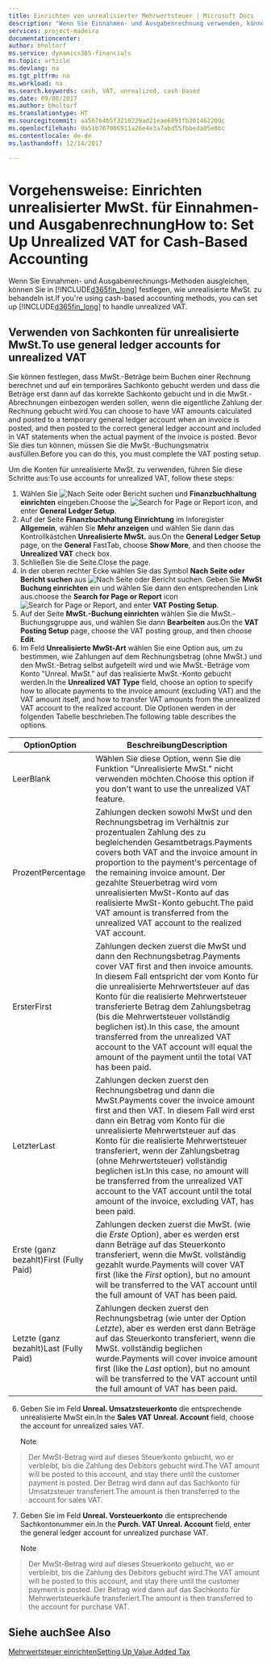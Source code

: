 ```yaml
---
title: Einrichten von unrealisierter Mehrwertsteuer | Microsoft Docs
description: "Wenn Sie Einnahmen- und Ausgabenrechnung verwenden, können Sie angeben, wie Sie unrealisierte MwSt. für Verkäufe und Einkäufe behandeln möchten."
services: project-madeira
documentationcenter: 
author: bholtorf
ms.service: dynamics365-financials
ms.topic: article
ms.devlang: na
ms.tgt_pltfrm: na
ms.workload: na
ms.search.keywords: cash, VAT, unrealized, cash-based
ms.date: 09/08/2017
ms.author: bholtorf
ms.translationtype: HT
ms.sourcegitcommit: aa56764b5f3210229ad21eae6891fb201462209c
ms.openlocfilehash: 9a51b767006911a26e4e3a7abd55fbbeda05e0bc
ms.contentlocale: de-de
ms.lasthandoff: 12/14/2017

---
```


# <a name="how-to-set-up-unrealized-vat-for-cash-based-accounting"></a><span data-ttu-id="3e3ff-103">Vorgehensweise: Einrichten unrealisierter MwSt. für Einnahmen- und Ausgabenrechnung</span><span class="sxs-lookup"><span data-stu-id="3e3ff-103">How to: Set Up Unrealized VAT for Cash-Based Accounting</span></span>
<span data-ttu-id="3e3ff-104">Wenn Sie Einnahmen- und Ausgabenrechnungs-Methoden ausgleichen, können Sie in [!INCLUDE[d365fin_long](includes/d365fin_long_md.md)] festlegen, wie unrealisierte MwSt. zu behandeln ist.</span><span class="sxs-lookup"><span data-stu-id="3e3ff-104">If you're using cash-based accounting methods, you can set up [!INCLUDE[d365fin_long](includes/d365fin_long_md.md)] to handle unrealized VAT.</span></span>

## <a name="to-use-general-ledger-accounts-for-unrealized-vat"></a><span data-ttu-id="3e3ff-105">Verwenden von Sachkonten für unrealisierte MwSt.</span><span class="sxs-lookup"><span data-stu-id="3e3ff-105">To use general ledger accounts for unrealized VAT</span></span>
<span data-ttu-id="3e3ff-106">Sie können festlegen, dass MwSt.-Beträge beim Buchen einer Rechnung berechnet und auf ein temporäres Sachkonto gebucht werden und dass die Beträge erst dann auf das korrekte Sachkonto gebucht und in die MwSt.-Abrechnungen einbezogen werden sollen, wenn die eigentliche Zahlung der Rechnung gebucht wird.</span><span class="sxs-lookup"><span data-stu-id="3e3ff-106">You can choose to have VAT amounts calculated and posted to a temporary general ledger account when an invoice is posted, and then posted to the correct general ledger account and included in VAT statements when the actual payment of the invoice is posted.</span></span> <span data-ttu-id="3e3ff-107">Bevor Sie dies tun können, müssen Sie die MwSt.-Buchungsmatrix ausfüllen.</span><span class="sxs-lookup"><span data-stu-id="3e3ff-107">Before you can do this, you must complete the VAT posting setup.</span></span>

<span data-ttu-id="3e3ff-108">Um die Konten für unrealisierte MwSt. zu verwenden, führen Sie diese Schritte aus:</span><span class="sxs-lookup"><span data-stu-id="3e3ff-108">To use accounts for unrealized VAT, follow these steps:</span></span>
1. <span data-ttu-id="3e3ff-109">Wählen Sie ![Nach Seite oder Bericht suchen](media/ui-search/search_small.png "Nach Seite oder Bericht suchen") und **Finanzbuchhaltung einrichten** eingeben.</span><span class="sxs-lookup"><span data-stu-id="3e3ff-109">Choose the ![Search for Page or Report](media/ui-search/search_small.png "Search for Page or Report icon") icon, and enter **General Ledger Setup**.</span></span> 
2. <span data-ttu-id="3e3ff-110">Auf der Seite **Finanzbuchhaltung Einrichtung** im Inforegister **Allgemein**, wählen Sie **Mehr anzeigen** und wählen Sie dann das Kontrollkästchen **Unrealisierte MwSt.** aus.</span><span class="sxs-lookup"><span data-stu-id="3e3ff-110">On the **General Ledger Setup** page, on the **General** FastTab, choose **Show More**, and then choose the **Unrealized VAT** check box.</span></span>
3. <span data-ttu-id="3e3ff-111">Schließen Sie die Seite.</span><span class="sxs-lookup"><span data-stu-id="3e3ff-111">Close the page.</span></span>
4. <span data-ttu-id="3e3ff-112">In der oberen rechter Ecke wählen Sie das Symbol **Nach Seite oder Bericht suchen** aus ![Nach Seite oder Bericht suchen](media/ui-search/search_small.png "Symbol nach Seite oder Bericht suchen"). Geben Sie **MwSt Buchung einrichten** ein und wählen Sie dann den entsprechenden Link aus.</span><span class="sxs-lookup"><span data-stu-id="3e3ff-112">choose the **Search for Page or Report** icon ![Search for Page or Report](media/ui-search/search_small.png "Search for Page or Report icon"), and enter **VAT Posting Setup**.</span></span> 
5. <span data-ttu-id="3e3ff-113">Auf der Seite **MwSt.-Buchung einrichten** wählen Sie die MwSt.-Buchungsgruppe aus, und wählen Sie dann **Bearbeiten** aus.</span><span class="sxs-lookup"><span data-stu-id="3e3ff-113">On the **VAT Posting Setup** page, choose the VAT posting group, and then choose **Edit**.</span></span> 
6. <span data-ttu-id="3e3ff-114">Im Feld **Unrealisierte MwSt-Art** wählen Sie eine Option aus, um zu bestimmen, wie Zahlungen auf dem Rechnungsbetrag (ohne MwSt.) und den MwSt.-Betrag selbst aufgeteilt wird und wie MwSt.-Beträge vom Konto "Unreal. MwSt." auf das realisierte MwSt.-Konto gebucht werden.</span><span class="sxs-lookup"><span data-stu-id="3e3ff-114">In the **Unrealized VAT Type** field, choose an option to specify how to allocate payments to the invoice amount (excluding VAT) and the VAT amount itself, and how to transfer VAT amounts from the unrealized VAT account to the realized account.</span></span> <span data-ttu-id="3e3ff-115">Die Optionen werden in der folgenden Tabelle beschrieben.</span><span class="sxs-lookup"><span data-stu-id="3e3ff-115">The following table describes the options.</span></span>

| <span data-ttu-id="3e3ff-116">Option</span><span class="sxs-lookup"><span data-stu-id="3e3ff-116">Option</span></span> | <span data-ttu-id="3e3ff-117">Beschreibung</span><span class="sxs-lookup"><span data-stu-id="3e3ff-117">Description</span></span> |
| --- | --- |
| <span data-ttu-id="3e3ff-118">Leer</span><span class="sxs-lookup"><span data-stu-id="3e3ff-118">Blank</span></span> | <span data-ttu-id="3e3ff-119">Wählen Sie diese Option, wenn Sie die Funktion "Unrealisierte MwSt." nicht verwenden möchten.</span><span class="sxs-lookup"><span data-stu-id="3e3ff-119">Choose this option if you don't want to use the unrealized VAT feature.</span></span> |
| <span data-ttu-id="3e3ff-120">Prozent</span><span class="sxs-lookup"><span data-stu-id="3e3ff-120">Percentage</span></span> | <span data-ttu-id="3e3ff-121">Zahlungen decken sowohl MwSt und den Rechnungsbetrag im Verhältnis zur prozentualen Zahlung des zu begleichenden Gesamtbetrags.</span><span class="sxs-lookup"><span data-stu-id="3e3ff-121">Payments covers both VAT and the invoice amount in proportion to the payment's percentage of the remaining invoice amount.</span></span> <span data-ttu-id="3e3ff-122">Der gezahlte Steuerbetrag wird vom unrealisierten MwSt-Konto auf das realisierte MwSt-Konto gebucht.</span><span class="sxs-lookup"><span data-stu-id="3e3ff-122">The paid VAT amount is transferred from the unrealized VAT account to the realized VAT account.</span></span> |
| <span data-ttu-id="3e3ff-123">Erster</span><span class="sxs-lookup"><span data-stu-id="3e3ff-123">First</span></span> | <span data-ttu-id="3e3ff-124">Zahlungen decken zuerst die MwSt und dann den Rechnungsbetrag.</span><span class="sxs-lookup"><span data-stu-id="3e3ff-124">Payments cover VAT first and then invoice amounts.</span></span> <span data-ttu-id="3e3ff-125">In diesem Fall entspricht der vom Konto für die unrealisierte Mehrwertsteuer auf das Konto für die realisierte Mehrwertsteuer transferierte Betrag dem Zahlungsbetrag (bis die Mehrwertsteuer vollständig beglichen ist).</span><span class="sxs-lookup"><span data-stu-id="3e3ff-125">In this case, the amount transferred from the unrealized VAT account to the VAT account will equal the amount of the payment until the total VAT has been paid.</span></span> |
| <span data-ttu-id="3e3ff-126">Letzter</span><span class="sxs-lookup"><span data-stu-id="3e3ff-126">Last</span></span> | <span data-ttu-id="3e3ff-127">Zahlungen decken zuerst den Rechnungsbetrag und dann die MwSt.</span><span class="sxs-lookup"><span data-stu-id="3e3ff-127">Payments cover the invoice amount first and then VAT.</span></span> <span data-ttu-id="3e3ff-128">In diesem Fall wird erst dann ein Betrag vom Konto für die unrealisierte Mehrwertsteuer auf das Konto für die realisierte Mehrwertsteuer transferiert, wenn der Zahlungsbetrag (ohne Mehrwertsteuer) vollständig beglichen ist.</span><span class="sxs-lookup"><span data-stu-id="3e3ff-128">In this case, no amount will be transferred from the unrealized VAT account to the VAT account until the total amount of the invoice, excluding VAT, has been paid.</span></span> |
| <span data-ttu-id="3e3ff-129">Erste (ganz bezahlt)</span><span class="sxs-lookup"><span data-stu-id="3e3ff-129">First (Fully Paid)</span></span> | <span data-ttu-id="3e3ff-130">Zahlungen decken zuerst die MwSt. (wie die _Erste_ Option), aber es werden erst dann Beträge auf das Steuerkonto transferiert, wenn die MwSt. vollständig gezahlt wurde.</span><span class="sxs-lookup"><span data-stu-id="3e3ff-130">Payments will cover VAT first (like the _First_ option), but no amount will be transferred to the VAT account until the full amount of VAT has been paid.</span></span> |
| <span data-ttu-id="3e3ff-131">Letzte (ganz bezahlt)</span><span class="sxs-lookup"><span data-stu-id="3e3ff-131">Last (Fully Paid)</span></span> | <span data-ttu-id="3e3ff-132">Zahlungen decken zuerst den Rechnungsbetrag (wie unter der Option _Letzte_), aber es werden erst dann Beträge auf das Steuerkonto transferiert, wenn die MwSt. vollständig beglichen wurde.</span><span class="sxs-lookup"><span data-stu-id="3e3ff-132">Payments will cover invoice amount first (like the _Last_ option), but no amount will be transferred to the VAT account until the full amount of VAT has been paid.</span></span> |

6. <span data-ttu-id="3e3ff-133">Geben Sie im Feld **Unreal. Umsatzsteuerkonto** die entsprechende unrealisierte MwSt ein.</span><span class="sxs-lookup"><span data-stu-id="3e3ff-133">In the **Sales VAT Unreal. Account** field, choose the account for unrealized sales VAT.</span></span>

    > [!NOTE]  
>   <span data-ttu-id="3e3ff-134">Der MwSt-Betrag wird auf dieses Steuerkonto gebucht, wo er verbleibt, bis die Zahlung des Debitors gebucht wird.</span><span class="sxs-lookup"><span data-stu-id="3e3ff-134">The VAT amount will be posted to this account, and stay there until the customer payment is posted.</span></span> <span data-ttu-id="3e3ff-135">Der Betrag wird dann auf das Sachkonto für Umsatzsteuer transferiert.</span><span class="sxs-lookup"><span data-stu-id="3e3ff-135">The amount is then transferred to the account for sales VAT.</span></span>
7. <span data-ttu-id="3e3ff-136">Geben Sie im Feld **Unreal. Vorsteuerkonto** die entsprechende Sachkontonummer ein.</span><span class="sxs-lookup"><span data-stu-id="3e3ff-136">In the **Purch. VAT Unreal. Account** field, enter the general ledger account for unrealized purchase VAT.</span></span>

    > [!NOTE]  
>   <span data-ttu-id="3e3ff-137">Der MwSt-Betrag wird auf dieses Steuerkonto gebucht, wo er verbleibt, bis die Zahlung des Debitors gebucht wird.</span><span class="sxs-lookup"><span data-stu-id="3e3ff-137">The VAT amount will be posted to this account, and stay there until the customer payment is posted.</span></span> <span data-ttu-id="3e3ff-138">Der Betrag wird dann auf das Sachkonto für Mehrwertsteuerkäufe transferiert.</span><span class="sxs-lookup"><span data-stu-id="3e3ff-138">The amount is then transferred to the account for purchase VAT.</span></span>

## <a name="see-also"></a><span data-ttu-id="3e3ff-139">Siehe auch</span><span class="sxs-lookup"><span data-stu-id="3e3ff-139">See Also</span></span>
[<span data-ttu-id="3e3ff-140">Mehrwertsteuer einrichten</span><span class="sxs-lookup"><span data-stu-id="3e3ff-140">Setting Up Value Added Tax</span></span>](finance-setup-vat.md)
